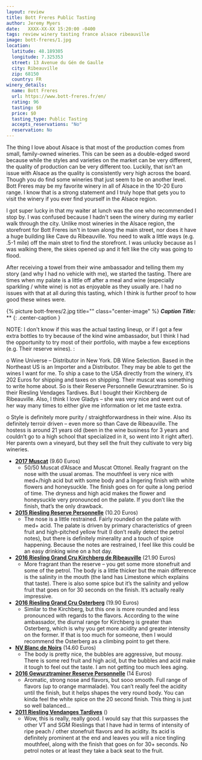 ```yaml
---
layout: review
title: Bott Freres Public Tasting
author: Jeremy Myers
date:   XXXX-XX-XX 15:20:00 -0400
tags: review winery tasting france alsace ribeauville
image: bott-freres/1.jpg
location:
  latitude: 48.189305
  longitude: 7.325353
  street: 13 Avenue du Gén de Gaulle
  city: Ribeauville
  zip: 68150
  country: FR
winery_details:
  name: Bott Freres
  url: https://www.bott-freres.fr/en/
  rating: 96
  tasting: $0
  price: $0
  tasting_type: Public Tasting
  accepts_reservations: "No"
  reservation: No
---
```

The thing I love about Alsace is that most of the production comes from small, family-owned wineries.  This can be seen as a double-edged sword because while the styles and varieties on the market can be very different, the quality of production can be very different too.  Luckily, that isn't an issue with Alsace as the quality is consistently very high across the board.  Though you do find some wineries that just seem to be on another level.  Bott Freres may be my favorite winery in all of Alsace in the 10-20 Euro range.  I know that is a strong statement and I truly hope that gets you to visit the winery if you ever find yourself in the Alsace region.

I got super lucky in that my waiter at lunch was the one who recommended I stop by.  I was confused because I hadn't seen the winery during my earlier walk through the city.  Unlike most wineries in the Alsace region, the storefront for Bott Freres isn't in town along the main street, nor does it have a huge building like Cave du Ribeauville.  You need to walk a little ways (e.g. .5-1 mile) off the main stret to find the storefront.  I was unlucky because as I was walking there, the skies opened up and it felt like the city was going to flood.

After receiving a towel from their wine ambassador and telling them my story (and why I had no vehicle with me), we started the tasting.  There are times when my palate is a little off after a meal and wine (especially sparkling / white wine) is not as enjoyable as they usually are.  I had no issues with that at all during this tasting, which I think is further proof to how good these wines were.  

{% picture bott-freres/2.jpg title="" class="center-image" %}
***Caption Title:*** **
{: .center-caption }

NOTE: I don't know if this was the actual tasting lineup, or if I got a few extra bottles to try because of the kind wine ambassador, but I think I had the opportunity to try most of their portfolio, with maybe a few exceptions (e.g. Their reserve wines).  :

o Wine Universe – Distributor in New York.  DB Wine Selection.  Based in the Northeast US is an Importer and a Distributor.  They may be able to get the wines I want for me.  To ship a case to the USA directly from the winery, it’s 202 Euros for shipping and taxes on shipping.  Their muscat was something to write home about.  So is their Reserve Personnelle Gewurztraminer.  So is their Riesling Vendages Tardives.  But I bought their Kirchberg de Ribeauville.  Also, I think I love Gladys – she was very nice and went out of her way many times to either give me information or let me taste extra.

o Style is definitely more purity / straightforwardness in their wine.  Also its definitely terroir driven – even more so than Cave de Ribeauville.  The hostess is around 21 years old (been in the wine business for 3 years and couldn’t go to a high school that specialized in it, so went into it right after).  Her parents own a vineyard, but they sell the fruit they cultivate to very big wineries.

* [**2017 Muscat**]() (9.60 Euros)
  * 50/50 Muscat d’Alsace and Muscat Ottonel.  Really fragrant on the nose with the usual aromas.  The mouthfeel is very nice with med+/high acid but with some body and a lingering finish with white flowers and honeysuckle.  The finish goes on for quite a long period of time.  The dryness and high acid makes the flower and honeysuckle very pronounced on the palate.  If you don’t like the finish, that’s the only drawback.
* [**2015 Riesling Reserve Personnelle**]() (10.20 Euros)
  * The nose is a little restrained.  Fairly rounded on the palate with med+ acid.  The palate is driven by primary characteristics of green fruit and high-pitched yellow fruit (I don’t really detect the petrol notes), but there is definitely minerality and a touch of spice happening.  Because the notes are restrained, I feel like this could be an easy drinking wine on a hot day.
* [**2016 Riesling Grand Cru Kirchberg de Ribeauville**]() (21.90 Euros)
  * More fragrant than the reserve – you get some more stonefruit and some of the petrol.  The body is a little thicker but the main difference is the salinity in the mouth (the land has Limestone which explains that taste).  There is also some spice but it’s the salinity and yellow fruit that goes on for 30 seconds on the finish.  It’s actually really impressive.
* [**2016 Riesling Grand Cru Osterberg**]() (19.90 Euros)
  * Similar to the Kirchberg, but this one is more rounded and less pronounced with regards to the flavors.  According to the wine ambassador, the diurnal range for Kirchberg is greater than Osterberg, which is why you get more acidity and greater intensity on the former.  If that is too much for someone, then I would recommend the Osterberg as a climbing point to get there.
* [**NV Blanc de Noirs**]() (14.60 Euros)
  * The body is pretty nice, the bubbles are aggressive, but mousy.  There is some red fruit and high acid, but the bubbles and acid make it tough to feel out the taste.  I am not getting too much lees aging.
* [**2016 Gewurztraminer Reserve Personnelle**]() (14 Euros)
  * Aromatic, strong nose and flavors, but sooo smooth.  Full range of flavors (up to orange marmalade).  You can’t really feel the acidity until the finish, but it helps shapes the very round body.  You can kinda feel the white spice on the 20 second finish.  This thing is just so well balanced…
* [**2011 Riesling Vendanges Tardives**]() ()
  * Wow, this is really, really good.  I would say that this surpasses the other VT and SGM Rieslings that I have had in terms of intensity of ripe peach / other stonefruit flavors and its acidity.  Its acid is definitely prominent at the end and leaves you will a nice tingling mouthfeel, along with the finish that goes on for 30+ seconds.  No petrol notes or at least they take a back seat to the fruit.

